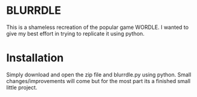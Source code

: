 # BLURRDLE
This is a shameless recreation of the popular game WORDLE.
I wanted to give my best effort in trying to replicate it using python.

# Installation
Simply download and open the zip file and blurrdle.py using python.
Small changes/improvements will come but for the most part its a finished small little project.
